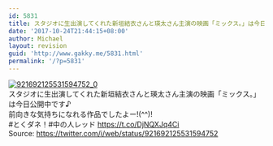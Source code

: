 ```yaml
---
id: 5831
title: スタジオに生出演してくれた新垣結衣さんと瑛太さん主演の映画「ミックス。」は今日公開中です♪
date: '2017-10-24T21:44:15+08:00'
author: Michael
layout: revision
guid: 'http://www.gakky.me/5831.html'
permalink: '/?p=5831'
---
```


[![921692125531594752_0](http://www.yui-aragaki.org/wp-content/uploads/2017/10/921692125531594752_0.jpg)](http://www.yui-aragaki.org/wp-content/uploads/2017/10/921692125531594752_0.jpg)  
スタジオに生出演してくれた新垣結衣さんと瑛太さん主演の映画「ミックス。」は今日公開中です♪  
前向きな気持ちになれる作品でしたよー!(^^)!  
\#とくダネ！#中の人レッド https://t.co/DjNQXJq4Ci  
Source: <https://twitter.com/i/web/status/921692125531594752>